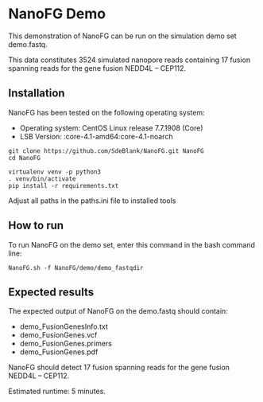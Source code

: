 # NanoFG Demo

This demonstration of NanoFG can be run on the simulation demo set demo.fastq. 

This data constitutes 3524 simulated nanopore reads containing 17 fusion spanning reads for the gene fusion NEDD4L – CEP112.

## Installation

NanoFG has been tested on the following operating system:
- Operating system:       CentOS Linux release 7.7.1908 (Core)
- LSB Version:            :core-4.1-amd64:core-4.1-noarch

```
git clone https://github.com/SdeBlank/NanoFG.git NanoFG
cd NanoFG

virtualenv venv -p python3
. venv/bin/activate
pip install -r requirements.txt
```
Adjust all paths in the paths.ini file to installed tools




## How to run

To run NanoFG on the demo set, enter this command in the bash command line:

```
NanoFG.sh -f NanoFG/demo/demo_fastqdir
```

## Expected results

The expected output of NanoFG on the demo.fastq should contain:
- demo_FusionGenesInfo.txt
- demo_FusionGenes.vcf
- demo_FusionGenes.primers
- demo_FusionGenes.pdf

NanoFG should detect 17 fusion spanning reads for the gene fusion NEDD4L – CEP112.

Estimated runtime: 5 minutes.
